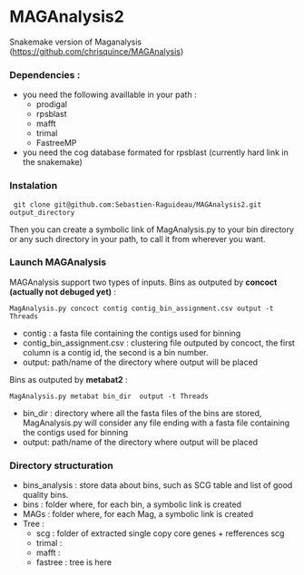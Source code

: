 # MAGAnalysis2
Snakemake version of Maganalysis (https://github.com/chrisquince/MAGAnalysis)

### Dependencies : 
- you need the following availlable in your path :
	- prodigal
	- rpsblast
	- mafft
	- trimal
	- FastreeMP
- you need the cog database formated for rpsblast (currently hard link in the snakemake)
### Instalation

     git clone git@github.com:Sebastien-Raguideau/MAGAnalysis2.git output_directory

Then you can  create a symbolic link of MagAnalysis.py to your bin directory or any such directory in your path, to call it from wherever you want. 
### Launch MAGAnalysis
MAGAnalysis support two types of inputs. 
Bins as outputed by **concoct (actually not debuged yet)** :

    MagAnalysis.py concoct contig contig_bin_assignment.csv output -t Threads  
- contig : a fasta file containing the contigs used for binning
- contig_bin_assignment.csv : clustering file outputed by concoct, the first column is a contig id, the second is a bin number.
- output: path/name of the directory where output will be placed
	
Bins as outputed by **metabat2** :  

    MagAnalysis.py metabat bin_dir  output -t Threads  

- bin_dir : directory where all the fasta files of the bins are stored, MagAnalysis.py will consider any file ending with a fasta file containing the contigs used for binning
- output: path/name of the directory where output will be placed

### Directory structuration
- bins_analysis : store data about bins, such as SCG table and list of good quality bins. 
- bins : folder where, for each bin, a symbolic link is created
- MAGs : folder where, for each Mag, a symbolic link is created
- Tree : 
	- scg : folder of extracted single copy core genes + refferences scg
	- trimal :
	- mafft :
	- fastree : tree is here
